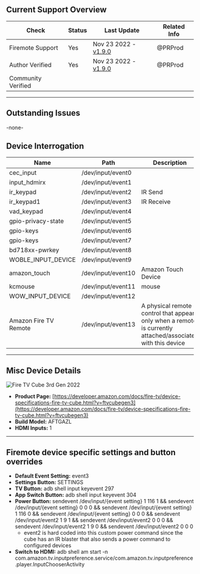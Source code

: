 ## Current Support Overview
| Check              | Status   | Last Update                                                                      | Related Info |
| ------------------ |  ------  | -------------------------------------------------------------------------------- | ------------ |
| Firemote Support   | Yes      | Nov 23 2022 - [v1.9.0](https://github.com/PRProd/HA-Firemote/releases/tag/1.9.0) | @PRProd      |
| Author Verified    | Yes      | Nov 23 2022 - [v1.9.0](https://github.com/PRProd/HA-Firemote/releases/tag/1.9.0) | @PRProd      |
| Community Verified |          |                                                                                  |              |

***

## Outstanding Issues
-none-


## Device Interrogation
| Name                       | Path               | Description                 |
| -------------------------- | ------------------ | --------------------------- |
| cec_input                  | /dev/input/event0  |                             |
| input_hdmirx               | /dev/input/event1  |                             |
| ir_keypad                  | /dev/input/event2  | IR Send                     |
| ir_keypad1                 | /dev/input/event3  | IR Receive                  |
| vad_keypad                 | /dev/input/event4  |                             |
| gpio-privacy-state         | /dev/input/event5  |                             |
| gpio-keys                  | /dev/input/event6  |                             |
| gpio-keys                  | /dev/input/event7  |                             |
| bd718xx-pwrkey             | /dev/input/event8  |                             |
| WOBLE_INPUT_DEVICE         | /dev/input/event9  |                             |
| amazon_touch               | /dev/input/event10 | Amazon Touch Device         |
| kcmouse                    | /dev/input/event11 | mouse                       |
| WOW_INPUT_DEVICE           | /dev/input/event12 |                             |
| Amazon Fire TV Remote      | /dev/input/event13 | A physical remote control that appears only when a remote is currently attached/associated with this device|

***

## Misc Device Details
![Fire TV Cube 3rd Gen 2022](https://m.media-amazon.com/images/G/01/mobile-apps/dex/firetv/cube3.png)
 * **Product Page:** [https://developer.amazon.com/docs/fire-tv/device-specifications-fire-tv-cube.html?v=ftvcubegen3](https://developer.amazon.com/docs/fire-tv/device-specifications-fire-tv-cube.html?v=ftvcubegen3)
 * **Build Model:** AFTGAZL
 * **HDMI Inputs:** 1

***

## Firemote device specific settings and button overrides
 * **Default Event Setting:** event3
 * **Settings Button:** SETTINGS
 * **TV Button:** adb shell input keyevent 297
 * **App Switch Button:** adb shell input keyevent 304
 * **Power Button:** sendevent /dev/input/{event setting} 1 116 1 && sendevent /dev/input/{event setting} 0 0 0 && sendevent /dev/input/{event setting} 1 116 0 && sendevent /dev/input/{event setting} 0 0 0 && sendevent /dev/input/event2 1 9 1 && sendevent /dev/input/event2 0 0 0 && sendevent /dev/input/event2 1 9 0 && sendevent /dev/input/event2 0 0 0
   * event2 is hard coded into this custom power command since the cube has an IR blaster that also sends a power command to configured devices
 * **Switch to HDMI:** adb shell am start -n com.amazon.tv.inputpreference.service/com.amazon.tv.inputpreference.player.InputChooserActivity